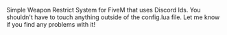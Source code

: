 Simple Weapon Restrict System for FiveM that uses Discord Ids. You shouldn't have to touch anything outside of the config.lua file. Let me know if you find any problems with it!

